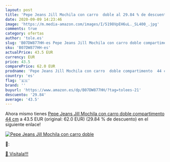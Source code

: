 ```yaml
---
layout: post
title: 'Pepe Jeans Jill Mochila con carro  doble al 29.84 % de descuento'
date: 2020-09-09 14:23:46
image: 'https://m.media-amazon.com/images/I/5198VpEH6uL._SL400_.jpg'
comments: true
category: ofertas
author: 'tole.es'
slug: 'B07DW877HH-es Pepe Jeans Jill Mochila con carro doble compartimento 44 cm'
sku: 'B07DW877HH-es'
actualPrice: 43.5 EUR
currency: EUR
price: 43.5
comparePrice: 62.0 EUR
prodname: 'Pepe Jeans Jill Mochila con carro  doble compartimento  44 cm'
country: 'es'
flag: '🇪🇸'
brand: ''
buyurl: 'https://www.amazon.es/dp/B07DW877HH/?tag=tolees-21'
descuento: '29.84'
average: '43.5'
---
```


Ahora mismo tienes [Pepe Jeans Jill Mochila con carro  doble compartimento  44 cm](https://www.amazon.es/dp/B07DW877HH/?tag=tolees-21) a 43.5 EUR (original: 62.0 EUR) (29.84 %  de descuento) en el siguiente enlace!

[![Pepe Jeans Jill Mochila con carro  doble](https://m.media-amazon.com/images/I/5198VpEH6uL._SL400_.jpg)](https://www.amazon.es/dp/B07DW877HH/?tag=tolees-21)

🔎:


[🛒 Visítala!!!](https://www.amazon.es/dp/B07DW877HH/?tag=tolees-21)
